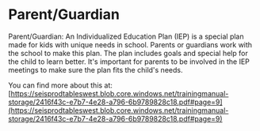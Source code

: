# Parent/Guardian
Parent/Guardian: An Individualized Education Plan (IEP) is a special plan made for kids with unique needs in school. Parents or guardians work with the school to make this plan. The plan includes goals and special help for the child to learn better. It's important for parents to be involved in the IEP meetings to make sure the plan fits the child's needs.

You can find more about this at: [https://seisprodtableswest.blob.core.windows.net/trainingmanual-storage/2416f43c-e7b7-4e28-a796-6b9789828c18.pdf#page=9](https://seisprodtableswest.blob.core.windows.net/trainingmanual-storage/2416f43c-e7b7-4e28-a796-6b9789828c18.pdf#page=9)
